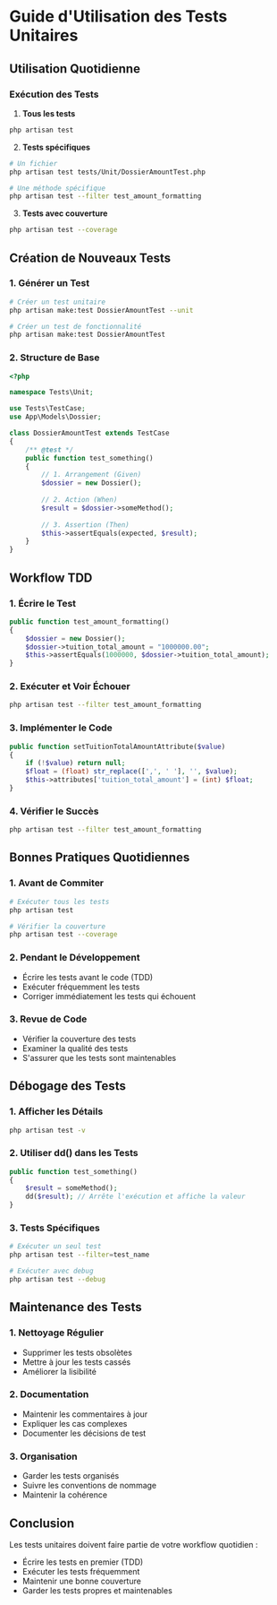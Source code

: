 # Guide d'Utilisation des Tests Unitaires

## Utilisation Quotidienne

### Exécution des Tests

1. **Tous les tests**
```bash
php artisan test
```

2. **Tests spécifiques**
```bash
# Un fichier
php artisan test tests/Unit/DossierAmountTest.php

# Une méthode spécifique
php artisan test --filter test_amount_formatting
```

3. **Tests avec couverture**
```bash
php artisan test --coverage
```

## Création de Nouveaux Tests

### 1. Générer un Test
```bash
# Créer un test unitaire
php artisan make:test DossierAmountTest --unit

# Créer un test de fonctionnalité
php artisan make:test DossierAmountTest
```

### 2. Structure de Base
```php
<?php

namespace Tests\Unit;

use Tests\TestCase;
use App\Models\Dossier;

class DossierAmountTest extends TestCase
{
    /** @test */
    public function test_something()
    {
        // 1. Arrangement (Given)
        $dossier = new Dossier();
        
        // 2. Action (When)
        $result = $dossier->someMethod();
        
        // 3. Assertion (Then)
        $this->assertEquals(expected, $result);
    }
}
```

## Workflow TDD

### 1. Écrire le Test
```php
public function test_amount_formatting()
{
    $dossier = new Dossier();
    $dossier->tuition_total_amount = "1000000.00";
    $this->assertEquals(1000000, $dossier->tuition_total_amount);
}
```

### 2. Exécuter et Voir Échouer
```bash
php artisan test --filter test_amount_formatting
```

### 3. Implémenter le Code
```php
public function setTuitionTotalAmountAttribute($value)
{
    if (!$value) return null;
    $float = (float) str_replace([',', ' '], '', $value);
    $this->attributes['tuition_total_amount'] = (int) $float;
}
```

### 4. Vérifier le Succès
```bash
php artisan test --filter test_amount_formatting
```

## Bonnes Pratiques Quotidiennes

### 1. Avant de Commiter
```bash
# Exécuter tous les tests
php artisan test

# Vérifier la couverture
php artisan test --coverage
```

### 2. Pendant le Développement
- Écrire les tests avant le code (TDD)
- Exécuter fréquemment les tests
- Corriger immédiatement les tests qui échouent

### 3. Revue de Code
- Vérifier la couverture des tests
- Examiner la qualité des tests
- S'assurer que les tests sont maintenables

## Débogage des Tests

### 1. Afficher les Détails
```bash
php artisan test -v
```

### 2. Utiliser dd() dans les Tests
```php
public function test_something()
{
    $result = someMethod();
    dd($result); // Arrête l'exécution et affiche la valeur
}
```

### 3. Tests Spécifiques
```bash
# Exécuter un seul test
php artisan test --filter=test_name

# Exécuter avec debug
php artisan test --debug
```

## Maintenance des Tests

### 1. Nettoyage Régulier
- Supprimer les tests obsolètes
- Mettre à jour les tests cassés
- Améliorer la lisibilité

### 2. Documentation
- Maintenir les commentaires à jour
- Expliquer les cas complexes
- Documenter les décisions de test

### 3. Organisation
- Garder les tests organisés
- Suivre les conventions de nommage
- Maintenir la cohérence

## Conclusion
Les tests unitaires doivent faire partie de votre workflow quotidien :
- Écrire les tests en premier (TDD)
- Exécuter les tests fréquemment
- Maintenir une bonne couverture
- Garder les tests propres et maintenables
